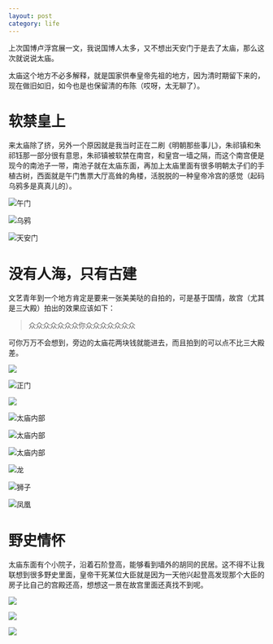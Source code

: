 ```yaml
---
layout: post
category: life
---
```


上次国博卢浮宫展一文，我说国博人太多，又不想出天安门于是去了太庙，那么这次就说说太庙。

太庙这个地方不必多解释，就是国家供奉皇帝先祖的地方，因为清时期留下来的，现在做旧如旧，如今也是也保留清的布陈（哎呀，太无聊了）。

# 软禁皇上

来太庙除了挤，另外一个原因就是我当时正在二刷《明朝那些事儿》，朱祁镇和朱祁钰那一部分很有意思，朱祁镇被软禁在南宫，和皇宫一墙之隔，而这个南宫便是现今的南池子一带，南池子就在太庙东面，再加上太庙里面有很多明朝太子们的手植古树，西面就是午门售票大厅高耸的角楼，活脱脱的一种皇帝冷宫的感觉（起码乌鸦多是真真儿的）。

![午门](http://wx4.sinaimg.cn/mw690/89d0a2e1ly1fc7qvmdcrwj211x1kwqlq.jpg)

![乌鸦](http://wx1.sinaimg.cn/mw690/89d0a2e1ly1fc7pfbibiqj21kw11x4ja.jpg)

![天安门](http://wx4.sinaimg.cn/mw690/89d0a2e1ly1fc7pfclvk2j21kw11x7wh.jpg)

# 没有人海，只有古建

文艺青年到一个地方肯定是要来一张美美哒的自拍的，可是基于国情，故宫（尤其是三大殿）拍出的效果应该如下：

> 众众众众众众众你众众众众众众众

可你万万不会想到，旁边的太庙花两块钱就能进去，而且拍到的可以点不比三大殿差。

![](http://wx1.sinaimg.cn/mw690/89d0a2e1ly1fc7qvfuwfjj21kw11x1kx.jpg)

![正门](http://wx4.sinaimg.cn/mw690/89d0a2e1ly1fc7pffxe5xj21kw11x4qp.jpg)

![](http://wx3.sinaimg.cn/mw690/89d0a2e1ly1fc7pfahwfqj21kw11xha6.jpg)

![太庙内部](http://wx3.sinaimg.cn/mw690/89d0a2e1ly1fc7qvle7q2j21kw11x7o2.jpg)

![太庙内部](http://wx1.sinaimg.cn/mw690/89d0a2e1ly1fc7qvkc51kj21kw11xawm.jpg)

![太庙内部](http://wx2.sinaimg.cn/mw690/89d0a2e1ly1fc7qvijsc3j21kw11x7px.jpg)

![龙](http://wx3.sinaimg.cn/mw690/89d0a2e1ly1fc7qvhppsqj21kw11x7tg.jpg)

![狮子](http://wx4.sinaimg.cn/mw690/89d0a2e1ly1fc7qvgrjdgj21kw11x7rq.jpg)

![凤凰](http://wx1.sinaimg.cn/mw690/89d0a2e1ly1fc7qvato28j21kw11x7na.jpg)

# 野史情怀

太庙东面有个小院子，沿着石阶登高，能够看到墙外的胡同的民居。这不得不让我联想到很多野史里面，皇帝干死某位大臣就是因为一天他兴起登高发现那个大臣的房子比自己的宫殿还高，想想这一景在故宫里面还真找不到呢。

![](http://wx4.sinaimg.cn/mw690/89d0a2e1ly1fc7pf8jhcnj211x1kw7wh.jpg)

![](http://wx1.sinaimg.cn/mw690/89d0a2e1ly1fc7pf75bkmj21kw11xazx.jpg)

![](http://wx4.sinaimg.cn/mw690/89d0a2e1ly1fc7pf61rg4j21kw11x7wh.jpg)

